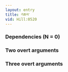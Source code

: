 ```yaml
---
layout: entry
title: འཆལ་
vid: Hill:0520
---
```

### Dependencies (N = 0)


### Two overt arguments


### Three overt arguments
